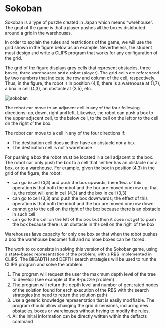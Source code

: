 # Sokoban

Sokoban is a type of puzzle created in Japan which means “warehouse”. The goal of the
game is that a player pushes all the boxes distributed around a grid in the warehouses.

In order to explain the rules and restrictions of the game, we will use the grid shown in
the figure below as an example. Nevertheless, the student must design and write a CLIPS
program that works for any configuration of the grid.

The grid of the figure displays grey cells that represent obstacles, three boxes, three
warehouses and a robot (player). The grid cells are referenced by two numbers that
indicate the row and column of the cell, respectively. Thus, in the figure, the robot is in
position (4,1), there is a warehouse at (1,7), a box in cell (4,3), an obstacle at (3,5), etc.

![sokoban](https://user-images.githubusercontent.com/37669901/47604834-0d6dfd00-d9ff-11e8-90a6-8a3907dc38b0.png)


The robot can move to an adjacent cell in any of the four following directions: up, down,
right and left. Likewise, the robot can push a box to the upper adjacent cell, to the below
cell, to the cell on the left or to the cell on the right of the box.

The robot can move to a cell in any of the four directions if:
- The destination cell does neither have an obstacle nor a box
- The destination cell is not a warehouse

For pushing a box the robot must be located in a cell adjacent to the box. The robot can
only push the box to a cell that neither has an obstacle nor a box, or to a warehouse. For
example, given the box in position (4,3) in the grid of the figure, the robot:
- can go to cell (5,3) and push the box upwards; the effect of this operation is that both the robot and the box are moved one row up; that is, the robot will end in cell (4,3) and the box in cell (3,3)
- can go to cell (3,3) and push the box downwards; the effect of this operation is that both the robot and the box are moved one row down
- cannot go to the cell on the right of the box because there is an obstacle in such cell
- can go to the cell on the left of the box but then it does not get to push the box because there is an obstacle in the cell on the right of the box

Warehouses have capacity for only one box so that when the robot pushes a box the warehouse becomes full and no more boxes can be stored.

The work to do consists in solving this version of the Sokoban game, using a state-based representation of the problem, with a RBS implemented in CLIPS. The BREADTH and DEPTH search strategies will be used to run the CLIPS program and solve the problem:
1. The program will request the user the maximum depth level of the tree to develop (see example of the 8-puzzle problem)
2. The program will return the depth level and number of generated nodes of the solution found for each execution of the RBS with the search strategies (no need to return the solution path)
3. Use a generic knowledge representation that is easily modifiable. The program should allow changing the grid dimensions, including new obstacles, boxes or warehouses without having to modify the rules.
4. All the initial information can be directly written within the deffacts command
